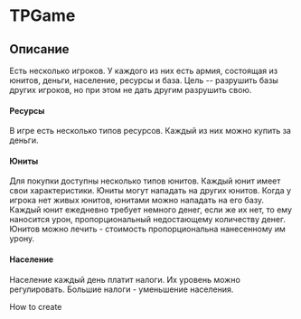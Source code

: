 # TPGame

## Описание
Есть несколько игроков. У каждого из них есть армия, состоящая из юнитов, деньги, население, ресурсы и база. Цель -- разрушить базы других игроков, но при этом не дать другим разрушить свою.

#### Ресурсы
В игре есть несколько типов ресурсов. Каждый из них можно купить за деньги.

#### Юниты
Для покупки доступны несколько типов юнитов.  Каждый юнит имеет свои характеристики. Юниты могут нападать на других юнитов. Когда у игрока нет живых юнитов, юнитами можно нападать на его базу. Каждый юнит ежедневно требует немного денег, если же их нет, то ему наносится урон, пропорциональный недостающему количеству денег. Юнитов можно лечить - стоимость пропорциональна нанесенному им урону. 

#### Население
Население каждый день платит налоги. Их уровень можно регулировать. Большие налоги - уменьшение населения.


How to create 
